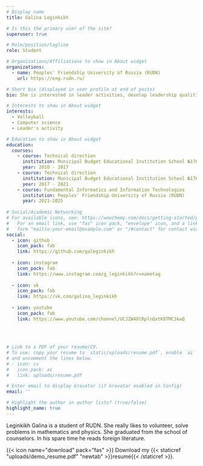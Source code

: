 ```yaml
---
# Display name
title: Galina Leginkikh

# Is this the primary user of the site?
superuser: true

# Role/position/tagline
role: Student

# Organizations/Affiliations to show in About widget
organizations:
  - name: Peoples' Friendship University of Russia (RUDN)
    url: https://eng.rudn.ru/

# Short bio (displayed in user profile at end of posts)
bio: She is interested in leader activities, develop leadership qualities, and also do programming

# Interests to show in About widget
interests:
  - Volleyball
  - Computer science
  - Leader's activity

# Education to show in About widget
education:
  courses:
    - course: Technical direction
      institution: Municipal Budget Educational Institution School №176 Samara city
      year: 2010 - 2017
    - course: Technical direction
      institution: Municipal Budget Educational Institution School №178 Samara city
      year: 2017 - 2021
    - course: Fundamental Informatics and Information Technologies
      institution: Peoples' Friendship University of Russia (RUDN)
      year: 2021-2025
    
# Social/Academic Networking
# For available icons, see: https://wowchemy.com/docs/getting-started/page-builder/#icons
#   For an email link, use "fas" icon pack, "envelope" icon, and a link in the
#   form "mailto:your-email@example.com" or "/#contact" for contact widget.
social:
  - icon: github
    icon_pack: fab
    link: https://github.com/galeginkikh
    
  - icon: instagram
    icon_pack: fab
    link: https://www.instagram.com/g_leginkikh?r=nametag
    
  - icon: vk
    icon_pack: fab
    link: https://vk.com/galina_leginkikh
    
  - icon: youtube
    icon_pack: fab
    link: https://www.youtube.com/channel/UCJZW4DlRplnQxtK8TMC3kwQ
    
  
 
 
# Link to a PDF of your resume/CV.
# To use: copy your resume to `static/uploads/resume.pdf`, enable `ai` icons in `params.toml`,
# and uncomment the lines below.
# - icon: cv
#   icon_pack: ai
#   link: uploads/resume.pdf

# Enter email to display Gravatar (if Gravatar enabled in Config)
email: ''

# Highlight the author in author lists? (true/false)
highlight_name: true
---
```


Leginkikh Galina is a student of RUDN. She really likes to volunteer, solve problems in mathematics and physics. She graduated from the school of counselors. In his spare time he reads foreign literature.

{{< icon name="download" pack="fas" >}} Download my {{< staticref "uploads/demo_resume.pdf" "newtab" >}}resumé{{< /staticref >}}.
